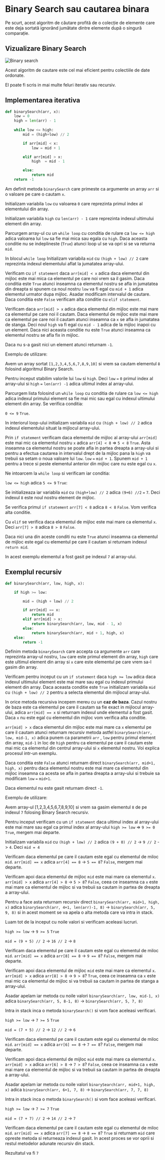 # Binary Search sau cautarea binara

Pe scurt, acest algoritm de căutare profită de o colecție de elemente care este deja sortată ignorând jumătate dintre elemente după o singură comparație.

## Vizualizare Binary Search

![Binary search](https://ds1-iiith.vlabs.ac.in/exp/unsorted-arrays/binary-search/images/binary_search_stepwise.png)

Acest algoritm de cautare este cel mai eficient pentru colectiile de date ordonate.

El poate fi scris in mai multe feluri iterativ sau recursiv.

## Implementarea iterativa

```python
def binarySearch(arr, x):
    low = 0
    high = len(arr) - 1
    
    while low <= high:
        mid = (high+low) // 2

        if arr[mid] < x:
            low = mid + 1

        elif arr[mid] > x:
            high  = mid - 1

        else:
            return mid
    return -1
```

Am definit metoda `binarySearch` care primeste ca argumente un array `arr` si o valoare pe care o cautam `x`.

Initializam variabila `low` cu valoarea `0` care reprezinta primul index al elementului din array.

Initializam variabila `high` cu `len(arr) - 1` care reprezinta indexul ultimului element din array.

Parcurgem array-ul cu un `while loop` cu conditia de rulare ca `low <= high` adica valoarea lui `low` sa fie mai mica sau egala cu `high`. Daca aceasta conditie nu se indeplineste (`True`) atunci loop ul se va opri si se va returna `mid`.

In blocul `while loop` Initializam variabila `mid` cu `(high + low) // 2` care reprezinta indexul elementului aflat la jumatatea array-ului.

Verificam cu `if statement` daca `arr[mid] < x` adica daca elementul din mijloc este mai mica ca elementul pe care noi vrem sa il gasim. Daca conditia este `True` atunci inseamna ca elementul nostru se afla in jumatatea din dreapta si spunem ca noul nostru `low` va fi egal cu `mid + 1` adica elementul urmator dupa mijloc. Asadar modificam intervalul de cautare. Daca conditia este `False` verificam alta conditie cu `elif statement`.

Verificam daca `arr[mid] > x` adica daca elementul din mijloc este mai mare ca elementul pe care noi il cautam. Daca elementul de mijloc este mai mare ca elementul pe care noi il cautam atunci inseamna ca `x` se afla in jumatatea de stanga. Deci noul `high` va fi egal cu `mid - 1` adica de la mijloc inapoi cu un element. Daca nici aceasta conditie nu este `True` atunci inseamna ca elementul nostru se afla fix in mijloc. 

Daca nu s-a gasit nici un element atunci returnam `-1`.

Exemplu de utilizare:

Avem un array sortat `[1,2,3,4,5,6,7,8,9,10]` si vrem sa cautam elementul `8` folosind algoritmul Binary Search.

Pentru inceput stabilim valorile lui `low` si `high`. Deci `low` `=` `0` primul index al array-ului si `high` `=` `len(arr) -1` adica ultimul index al array-ului.

Parcurgem lista folosind un `while loop` cu conditia de rulare ca `low <= high` adica indexul primului element sa fie mai mic sau egal cu indexul ultimului element din array. Se verifica conditia:

`0 <= 9` `True`.

In interiorul loop-ului initializam variabila `mid` cu `(high + low) // 2` adica indexul elementului situat la mijlocul array-ului.

Prin `if statement` verificam daca elementul de mijloc al array-ului `arr[mid]` este mai mic ca elementul nostru `x` adica `arr[4] < 8` => `5 < 8` `True`. Asta inseamna ca elementul nostru se poate afla in partea dreapta a array-ului si pentru a efectua cautarea in intervalul drept de la mijloc pana la `high` va trebuii sa setam o noua valoare lui `low`. `low` `=` `mid + 1`. Spunem `mid + 1 ` pentru a trece si peste elementul anterior din mijloc care nu este egal cu `x`.

Ne intoarcem la `while loop` si verificam iar conditia:

`low <= high` adica `5 <= 9` `True`:

Se initializeaza iar variabila `mid` cu `(high+low) // 2` adica `(9+6) //2` `=` `7`. Deci indexul `8` este noul nostru element de mijloc.

Se verifica primul `if statement` `arr[7] < 8` adica `8 < 8` `False`. Vom verifica alta conditie.

Cu `elif` se verifica daca elementul de mijloc este mai mare ca elementul `x`. Deci `arr[7] > 8` adica `8 > 8` `False`. 

Daca nici una din aceste conditi nu este `True` atunci inseamna ca elementul de mijloc este egal cu elementul pe care il cautam si returnam indexul `return mid`.

In acest exemplu elementul a fost gasit pe indexul `7` al array-ului.


## Exemplul recursiv

```python
def binarySearch(arr, low, high, x):

	if high >= low:

		mid = (high + low) // 2

		if arr[mid] == x:
			return mid
		elif arr[mid] > x:
			return binarySearch(arr, low, mid - 1, x)
		else:
			return binarySearch(arr, mid + 1, high, x)
	else:
		return -1
```

Definim metoda `binarySearch` care accepta ca argumente `arr` care reprezinta array-ul nostru, `low` care este primul element din array, `high` care este ultimul element din array si `x` care este elementul pe care vrem sa-l gasim din array.

Verificam pentru inceput cu un `if statement` daca `high >= low` adica daca indexul ultimului element este mai mare sau egal cu indexul primului element din array. Daca aceasta conditie este `True` initializam variabila `mid` cu `(high + low) // 2` pentru a selecta elementul din mijlocul array-ului.

In orice metoda recursiva incepem mereu cu un **caz de baza**. Cazul nostru de baza este ca elementul pe care il cautam sa fie exact in mijlocul array-ului, adica `arr[mid] == x` si returnam indexul unde elementul a fost gasit. Daca `x` nu este egal cu elementul din mijloc vom verifica alta conditie.

`arr[mid] > x` daca elementul din mijloc este mai mare ca `x` elementul pe care il cautam atunci returnam recursiv metoda astfel `binarySearch(arr, low, mid-1, x)` adica punem ca parametrii `arr` , `low`  pentru primul element din array, `mid-1` in loc de `high` pentru ca elementul pe care il cautam este mai mic ca elementul din centrul array-ului si `x` elementul nostru. Voi explica procesul intr-un exemplu.

Daca conditia este `False` atunci returnam direct `binarySearch(arr, mid+1, high, x)` pentru daca elementul nostru este mai mare ca elementul din mijloc inseamna ca acesta se afla in partea dreapta a array-ului si trebuie sa modificam `low` `=` `mid+1`.

Daca elementul nu este gasit returnam direct `-1`.


Exemplu de utilizare:

Avem array-ul [1,2,3,4,5,6,7,8,9,10] si vrem sa gasim elementul `8` de pe indexul `7` folosing Binary Search recursiv.

Pentru inceput verificam cu un `if statement` daca ultimul index al array-ului este mai mare sau egal ca primul index al array-ului `high >= low` => `9 >= 0` `True`, mergem mai departe.

Initializam variabila `mid` cu `(high + low) // 2` adica `(9 + 0) // 2` -> `9 // 2` -> `4`. Deci `mid = 4`

Verificam daca elementul pe care il cautam este egal cu elementul de miloc `mid`. `arr[mid] == x` adica `arr[4] == 8` -> `5 == 8`? `False`, mergem mai departe.

Verificam apoi daca elementul de mijloc `mid` este mai mare ca elementul `x`. `arr[mid] > x` adica `arr[4] > 8` -> `5 > 8`? `False`, ceea ce inseamna ca `x` este mai mare ca elementul de mijloc si va trebuii sa cautam in partea de dreapta a array-ului.

Pentru a face asta returnam recursiv direct `binarySearch(arr, mid+1, high, x)` adica `binarySearch(arr, 4+1, len(arr)-1, 8)` -> `binarySearch(arr, 5, 9, 8)` si in acest moment se va apela o alta metoda care va intra in stack.

Luam tot de la inceput cu noile valori si verificam aceleasi lucruri.

`high >= low` -> `9 >= 5` `True`

`mid = (9 + 5) // 2` -> `16 // 2` -> `8`

Verificam daca elementul pe care il cautam este egal cu elementul de miloc `mid`. `arr[mid] == x` adica `arr[8] == 8` -> `9 == 8`? `False`, mergem mai departe.

Verificam apoi daca elementul de mijloc `mid` este mai mare ca elementul `x`. `arr[mid] > x` adica `arr[8] > 8` -> `9 > 8`? `True`, ceea ce inseamna ca `x` este mai mic ca elementul de mijloc si va trebuii sa cautam in partea de stanga a array-ului. 

Asadar apelam iar metoda cu noile valori `binarySearch(arr, low, mid-1, x)` adica `binarySearch(arr, 5, 8-1, 8)` -> `binarySearch(arr, 5, 7, 8)`

Intra in stack inca o metoda `binarySearch()` si vom face aceleasi verificari.

`high >= low` -> `7 >= 5` `True`

`mid = (7 + 5) // 2` -> `12 // 2` -> `6`

Verificam daca elementul pe care il cautam este egal cu elementul de miloc `mid`. `arr[mid] == x` adica `arr[6] == 8` -> `7 == 8`? `False`, mergem mai departe.

Verificam apoi daca elementul de mijloc `mid` este mai mare ca elementul `x`. `arr[mid] > x` adica `arr[6] > 8` -> `7 > 8`? `False`, ceea ce inseamna ca `x` este mai mare ca elementul de mijloc si va trebuii sa cautam in partea de dreapta a array-ului. 

Asadar apelam iar metoda cu noile valori `binarySearch(arr, mid+1, high, x)` adica `binarySearch(arr, 6+1, 7, 8)` -> `binarySearch(arr, 7, 7, 8)`

Intra in stack inca o metoda `binarySearch()` si vom face aceleasi verificari.

`high >= low` -> `7 >= 7` `True`

`mid = (7 + 7) // 2` -> `14 // 2` -> `7`
 
Verificam daca elementul pe care il cautam este egal cu elementul de miloc `mid`. `arr[mid] == x` adica `arr[7] == 8` -> `8 == 8`? `True` si returnam `mid` care opreste metoda si returneaza indexul gasit. In acest proces se vor oprii si restul metodelor adunate recursiv din stack.

Rezultatul va fi `7`